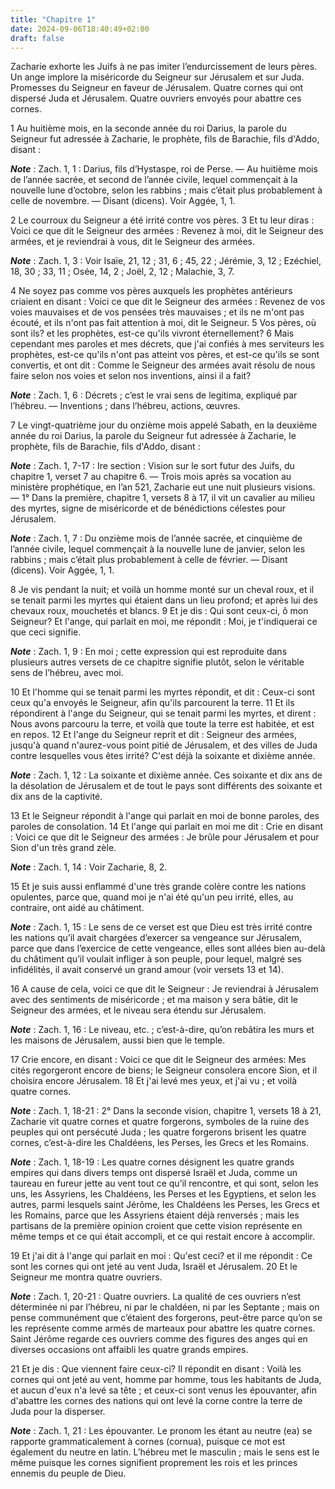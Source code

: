 ```yaml
---
title: "Chapitre 1"
date: 2024-09-06T18:40:49+02:00
draft: false
---
```



Zacharie exhorte les Juifs à ne pas imiter l’endurcissement de leurs pères.
Un ange implore la miséricorde du Seigneur sur Jérusalem et sur Juda.
Promesses du Seigneur en faveur de Jérusalem.
Quatre cornes qui ont dispersé Juda et Jérusalem.
Quatre ouvriers envoyés pour abattre ces cornes.


1 Au huitième mois, en la seconde année du roi Darius, la parole du Seigneur fut adressée à Zacharie, le prophète, fils de Barachie, fils d'Addo, disant :

***Note*** :  Zach. 1, 1 : Darius, fils d’Hystaspe, roi de Perse. ― Au huitième mois de l’année sacrée, et second de l’année civile, lequel commençait à la nouvelle lune d’octobre, selon les rabbins ; mais c’était plus probablement à celle de novembre. ― Disant (dicens). Voir Aggée, 1, 1.


2 Le courroux du Seigneur a été irrité contre vos pères. 3 Et tu leur diras : Voici ce que dit le Seigneur des armées : Revenez à moi, dit le Seigneur des armées, et je reviendrai à vous, dit le Seigneur des armées.

***Note*** :  Zach. 1, 3 : Voir Isaïe, 21, 12 ; 31, 6 ; 45, 22 ; Jérémie, 3, 12 ; Ezéchiel, 18, 30 ; 33, 11 ; Osée, 14, 2 ; Joël, 2, 12 ; Malachie, 3, 7.

4 Ne soyez pas comme vos pères auxquels les prophètes antérieurs criaient en disant : Voici ce que dit le Seigneur des armées : Revenez de vos voies mauvaises et de vos pensées très mauvaises ; et ils ne m'ont pas écouté, et ils n'ont pas fait attention à moi, dit le Seigneur. 5 Vos pères, où sont ils? et les prophètes, est-ce qu'ils vivront éternellement? 6 Mais cependant mes paroles et mes décrets, que j'ai confiés à mes serviteurs les prophètes, est-ce qu'ils n'ont pas atteint vos pères, et est-ce qu'ils se sont convertis, et ont dit : Comme le Seigneur des armées avait résolu de nous faire selon nos voies et selon nos inventions, ainsi il a fait?

***Note*** :  Zach. 1, 6 : Décrets ; c’est le vrai sens de legitima, expliqué par l’hébreu. ― Inventions ; dans l’hébreu, actions, œuvres.


7 Le vingt-quatrième jour du onzième mois appelé Sabath, en la deuxième année du roi Darius, la parole du Seigneur fut adressée à Zacharie, le prophète, fils de Barachie, fils d'Addo, disant :

***Note*** :  Zach. 1, 7-17 : Ire section : Vision sur le sort futur des Juifs, du chapitre 1, verset 7 au chapitre 6. ― Trois mois après sa vocation au ministère prophétique, en l’an 521, Zacharie eut une nuit plusieurs visions. ― 1° Dans la première, chapitre 1, versets 8 à 17, il vit un cavalier au milieu des myrtes, signe de miséricorde et de bénédictions célestes pour Jérusalem.

***Note*** :  Zach. 1, 7 : Du onzième mois de l’année sacrée, et cinquième de l’année civile, lequel commençait à la nouvelle lune de janvier, selon les rabbins ; mais c’était plus probablement à celle de février. ― Disant (dicens). Voir Aggée, 1, 1.


8 Je vis pendant la nuit; et voilà un homme monté sur un cheval roux, et il se tenait parmi les myrtes qui étaient dans un lieu profond; et après lui des chevaux roux, mouchetés et blancs. 9 Et je dis : Qui sont ceux-ci, ô mon Seigneur? Et l'ange, qui parlait en moi, me répondit : Moi, je t'indiquerai ce que ceci signifie.

***Note*** :  Zach. 1, 9 : En moi ; cette expression qui est reproduite dans plusieurs autres versets de ce chapitre signifie plutôt, selon le véritable sens de l’hébreu, avec moi.

10 Et l'homme qui se tenait parmi les myrtes répondit, et dit : Ceux-ci sont ceux qu'a envoyés le Seigneur, afin qu'ils parcourent la terre. 11 Et ils répondirent à l'ange du Seigneur, qui se tenait parmi les myrtes, et dirent : Nous avons parcouru la terre, et voilà que toute la terre est habitée, et est en repos. 12 Et l'ange du Seigneur reprit et dit : Seigneur des armées, jusqu'à quand n'aurez-vous point pitié de Jérusalem, et des villes de Juda contre lesquelles vous êtes irrité? C'est déjà la soixante et dixième année.

***Note*** :  Zach. 1, 12 : La soixante et dixième année. Ces soixante et dix ans de la désolation de Jérusalem et de tout le pays sont différents des soixante et dix ans de la captivité.

13 Et le Seigneur répondit à l'ange qui parlait en moi de bonne paroles, des paroles de consolation. 14 Et l'ange qui parlait en moi me dit : Crie en disant : Voici ce que dit le Seigneur des armées : Je brûle pour Jérusalem et pour Sion d'un très grand zèle.

***Note*** :  Zach. 1, 14 : Voir Zacharie, 8, 2.

15 Et je suis aussi enflammé d'une très grande colère contre les nations opulentes, parce que, quand moi je n'ai été qu'un peu irrité, elles, au contraire, ont aidé au châtiment.

***Note*** :  Zach. 1, 15 : Le sens de ce verset est que Dieu est très irrité contre les nations qu’il avait chargées d’exercer sa vengeance sur Jérusalem, parce que dans l’exercice de cette vengeance, elles sont allées bien au-delà du châtiment qu’il voulait infliger à son peuple, pour lequel, malgré ses infidélités, il avait conservé un grand amour (voir versets 13 et 14).

16 A cause de cela, voici ce que dit le Seigneur : Je reviendrai à Jérusalem avec des sentiments de miséricorde ; et ma maison y sera bâtie, dit le Seigneur des armées, et le niveau sera étendu sur Jérusalem.

***Note*** :  Zach. 1, 16 : Le niveau, etc. ; c’est-à-dire, qu’on rebâtira les murs et les maisons de Jérusalem, aussi bien que le temple.

17 Crie encore, en disant : Voici ce que dit le Seigneur des armées: Mes cités regorgeront encore de biens; le Seigneur consolera encore Sion, et il choisira encore Jérusalem. 18 Et j'ai levé mes yeux, et j'ai vu ; et voilà quatre cornes.

***Note*** :  Zach. 1, 18-21 : 2° Dans la seconde vision, chapitre 1, versets 18 à 21, Zacharie vit quatre cornes et quatre forgerons, symboles de la ruine des peuples qui ont persécuté Juda ; les quatre forgerons brisent les quatre cornes, c’est-à-dire les Chaldéens, les Perses, les Grecs et les Romains.

***Note*** :  Zach. 1, 18-19 : Les quatre cornes désignent les quatre grands empires qui dans divers temps ont dispersé Israël et Juda, comme un taureau en fureur jette au vent tout ce qu’il rencontre, et qui sont, selon les uns, les Assyriens, les Chaldéens, les Perses et les Egyptiens, et selon les autres, parmi lesquels saint Jérôme, les Chaldéens les Perses, les Grecs et les Romains, parce que les Assyriens étaient déjà renversés ; mais les partisans de la première opinion croient que cette vision représente en même temps et ce qui était accompli, et ce qui restait encore à accomplir.

19 Et j'ai dit à l'ange qui parlait en moi : Qu'est ceci? et il me répondit : Ce sont les cornes qui ont jeté au vent Juda, Israël et Jérusalem. 20 Et le Seigneur me montra quatre ouvriers.

***Note*** :  Zach. 1, 20-21 : Quatre ouvriers. La qualité de ces ouvriers n’est déterminée ni par l’hébreu, ni par le chaldéen, ni par les Septante ; mais on pense communément que c’étaient des forgerons, peut-être parce qu’on se les représente comme armés de marteaux pour abattre les quatre cornes. Saint Jérôme regarde ces ouvriers comme des figures des anges qui en diverses occasions ont affaibli les quatre grands empires.

21 Et je dis : Que viennent faire ceux-ci? Il répondit en disant : Voilà les cornes qui ont jeté au vent, homme par homme, tous les habitants de Juda, et aucun d'eux n'a levé sa tête ; et ceux-ci sont venus les épouvanter, afin d'abattre les cornes des nations qui ont levé la corne contre la terre de Juda pour la disperser.

***Note*** :  Zach. 1, 21 : Les épouvanter. Le pronom les étant au neutre (ea) se rapporte grammaticalement à cornes (cornua), puisque ce mot est également du neutre en latin. L’hébreu met le masculin ; mais le sens est le même puisque les cornes signifient proprement les rois et les princes ennemis du peuple de Dieu.


